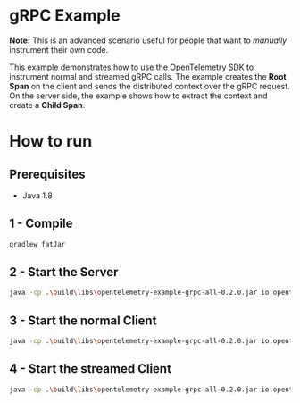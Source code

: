 # gRPC Example

**Note:** This is an advanced scenario useful for people that want to *manually* instrument their own code. 

This example demonstrates how to use the OpenTelemetry SDK 
to instrument normal and streamed gRPC calls. 
The example creates the **Root Span** on the client and sends the distributed context
over the gRPC request. On the server side, the example shows how to extract the context
and create a **Child Span**. 

# How to run

## Prerequisites
* Java 1.8

## 1 - Compile 
```bash
gradlew fatJar
```

## 2 - Start the Server
```bash
java -cp .\build\libs\opentelemetry-example-grpc-all-0.2.0.jar io.opentelemetry.example.HelloWorldServer
```
 
## 3 - Start the normal Client
```bash
java -cp .\build\libs\opentelemetry-example-grpc-all-0.2.0.jar io.opentelemetry.example.HelloWorldClient
```

## 4 - Start the streamed Client
```bash
java -cp .\build\libs\opentelemetry-example-grpc-all-0.2.0.jar io.opentelemetry.example.HelloWorldClientStream
```